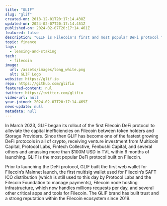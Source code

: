```yaml
---
title: "GLIF"
slug: "glif"
created-on: 2018-12-01T20:17:14.438Z
updated-on: 2024-02-07T20:17:14.451Z
published-on: 2024-02-07T20:17:14.461Z
featured: false
description: "GLIF is Filecoin's first and most popular DeFi protocol for earning rewards on FIL."
topic: finance
tags:
  - leasing-and-staking
tech:
  - filecoin
image:
  url: /assets/images/long_white.png
  alt: GLIF Logo
website: https://glif.io
repo: https://github.com/glifio
featured-content: nul
twitter: https://twitter.com/glifio
video-url: null
year-joined: 2024-02-07T20:17:14.469Z
news-update: null
metadata: null
---
```


In March 2023, GLIF began its rollout of the first Filecoin DeFi protocol to alleviate the capital inefficiencies on Filecoin between token holders and Storage Providers. Since then GLIF has become one of the fastest growing DeFi protocols in all of crypto, receiving venture investment from Multicoin Capital, Protocol Labs, Fintech Collective, Fenbushi Capital, and several others and amassing more than $100M USD in TVL within 6 months of launching. GLIF is the most popular DeFi protocol built on Filecoin.

Prior to launching the DeFi protocol, GLIF built the first web wallet for Filecoin’s Mainnet launch, the first multisig wallet used for Filecoin’s SAFT ICO distribution (which is still used to this day by Protocol Labs and the Filecoin Foundation to manage payments), Filecoin node hosting infrastructure, which now handles millions requests per day, and several other critical apps and tools for Filecoin. The GLIF brand has built trust and a strong reputation within the Filecoin ecosystem since 2019.
